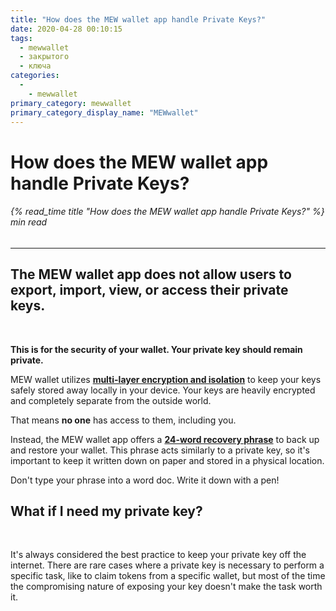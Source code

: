 ```yaml
---
title: "How does the MEW wallet app handle Private Keys?"
date: 2020-04-28 00:10:15
tags:
  - mewwallet
  - закрытого
  - ключа
categories:
  - 
    - mewwallet
primary_category: mewwallet
primary_category_display_name: "MEWwallet"
---
```


# **How does the MEW wallet app handle Private Keys?**

###### {% read_time title "How does the MEW wallet app handle Private Keys?" %} min read

* * *

## The MEW wallet app **does not allow** users to export, import, view, or access their private keys.

<br>

**This is for the security of your wallet. Your private key should remain private.**

MEW wallet utilizes [**multi-layer encryption and isolation**](/@@@@@@/mewwallet/mewwallet-security/) to keep your keys safely stored away locally in your device. Your keys are heavily encrypted and completely separate from the outside world.

That means **no one** has access to them, including you.

Instead, the MEW wallet app offers a [**24-word recovery phrase**](/@@@@@@/security-and-privacy/what-is-a-mnemonic-phrase/) to back up and restore your wallet. This phrase acts similarly to a private key, so it's important to keep it written down on paper and stored in a physical location.

Don't type your phrase into a word doc. Write it down with a pen!

## **What if I need my private key?**

<br>

It's always considered the best practice to keep your private key off the internet. There are rare cases where a private key is necessary to perform a specific task, like to claim tokens from a specific wallet, but most of the time the compromising nature of exposing your key doesn't make the task worth it.
